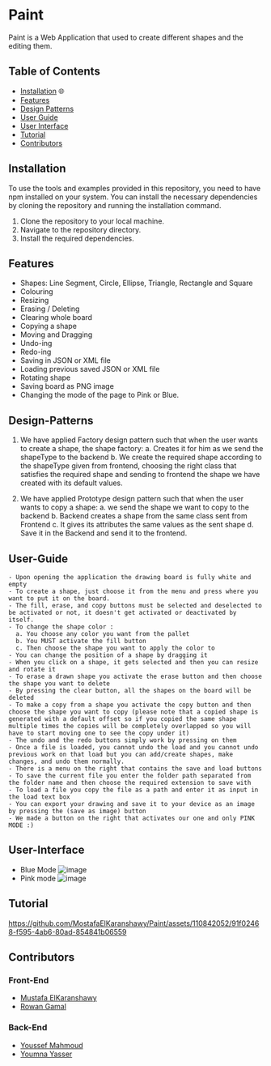 # Paint
  Paint is a Web Application that used to create different shapes and the editing them.
  
## Table of Contents

- [Installation](#Installation) 🌐
- [Features](#Features)
- [Design Patterns](#Design-Patterns)
- [User Guide](#User-Guide)
- [User Interface](#User-Interface)
- [Tutorial](#Tutorial)
- [Contributors](#Contributors)

## Installation

To use the tools and examples provided in this repository, you need to have npm installed on your system. You can install the necessary dependencies by cloning the repository and running the installation command.

1. Clone the repository to your local machine.
2. Navigate to the repository directory.
3. Install the required dependencies.

## Features
- Shapes: Line Segment, Circle, Ellipse, Triangle, Rectangle and Square
- Colouring
- Resizing
- Erasing / Deleting
- Clearing whole board
- Copying a shape
- Moving and Dragging
- Undo-ing
- Redo-ing
- Saving in JSON or XML file
- Loading previous saved JSON or XML file
- Rotating shape
- Saving board as PNG image
- Changing the mode of the page to Pink or Blue.

## Design-Patterns
1. We have applied Factory design pattern such that when the user wants to create a shape, the shape factory:
  a. Creates it for him as we send the shapeType to the backend
  b. We create the required shape according to the shapeType given from frontend, choosing the right class that satisfies the required shape and sending to frontend the shape we have created with its default values.

2. We have applied Prototype design pattern such that when the user wants to copy a shape:
  a. we send the shape we want to copy to the backend
  b. Backend creates a shape from the same class sent from Frontend
  c. It gives its attributes the same values as the sent shape
  d. Save it in the Backend and send it to the frontend.

## User-Guide
    - Upon opening the application the drawing board is fully white and empty
    - To create a shape, just choose it from the menu and press where you want to put it on the board.
    - The fill, erase, and copy buttons must be selected and deselected to be activated or not, it doesn't get activated or deactivated by itself.
    - To change the shape color :
      a. You choose any color you want from the pallet
      b. You MUST activate the fill button
      c. Then choose the shape you want to apply the color to
    - You can change the position of a shape by dragging it
    - When you click on a shape, it gets selected and then you can resize and rotate it
    - To erase a drawn shape you activate the erase button and then choose the shape you want to delete
    - By pressing the clear button, all the shapes on the board will be deleted
    - To make a copy from a shape you activate the copy button and then choose the shape you want to copy (please note that a copied shape is generated with a default offset so if you copied the same shape multiple times the copies will be completely overlapped so you will have to start moving one to see the copy under it)
    - The undo and the redo buttons simply work by pressing on them
    - Once a file is loaded, you cannot undo the load and you cannot undo previous work on that load but you can add/create shapes, make changes, and undo them normally.
    - There is a menu on the right that contains the save and load buttons
    - To save the current file you enter the folder path separated from the folder name and then choose the required extension to save with
    - To load a file you copy the file as a path and enter it as input in the load text box
    - You can export your drawing and save it to your device as an image by pressing the (save as image) button
    - We made a button on the right that activates our one and only PINK MODE :)

## User-Interface
- Blue Mode
![image](https://github.com/MostafaElKaranshawy/Paint/assets/110842052/4c1e7dda-8613-49e7-b91f-c35f3195d4ff)
- Pink mode 
![image](https://github.com/MostafaElKaranshawy/Paint/assets/110842052/4ed2977f-8e34-45c8-be8e-78195d6f6e07)

## Tutorial



https://github.com/MostafaElKaranshawy/Paint/assets/110842052/91f02468-f595-4ab6-80ad-854841b06559




## Contributors
### Front-End
- [Mustafa ElKaranshawy](https://github.com/MostafaElKaranshawy)
- [Rowan Gamal](https://github.com/rowanxgamal)
### Back-End
- [Youssef Mahmoud](https://github.com/Youssef-Mahmoud0)
- [Youmna Yasser](https://github.com/yomnay888)
